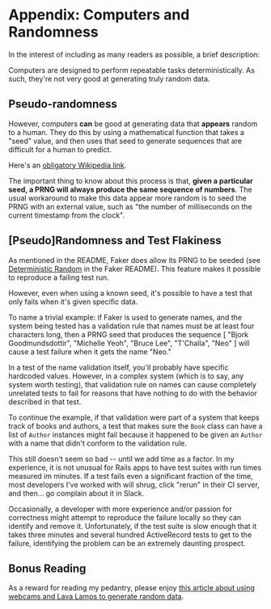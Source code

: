 # Appendix:  Computers and Randomness

In the interest of including as many readers as possible, a brief description:

Computers are designed to perform repeatable tasks deterministically.  As such,
they're not very good at generating truly random data.


## Pseudo-randomness

However, computers **can** be good at generating data that **appears** random
to a human.  They do this by using a mathematical function that takes a "seed"
value, and then uses that seed to generate sequences that are difficult for a
human to predict.

Here's an [obligatory Wikipedia
link](https://en.wikipedia.org/wiki/Pseudorandom_number_generator).

The important thing to know about this process is that, **given a particular
seed, a PRNG will always produce the same sequence of numbers**.  The usual
workaround to make this data appear more random is to seed the PRNG with an
external value, such as "the number of milliseconds on the current timestamp
from the clock".


## [Pseudo]Randomness and Test Flakiness

As mentioned in the README, Faker does allow its PRNG to be seeded (see
[Deterministic
Random](https://github.com/faker-ruby/faker#deterministic-random) in the Faker
README).  This feature makes it possible to reproduce a failing test run.

However, even when using a known seed, it's possible to have a test that only
fails when it's given specific data.

To name a trivial example:  if Faker is used to generate names, and the system
being tested has a validation rule that names must be at least four characters
long, then a PRNG seed that produces the sequence [ "Bjork Goodmundsdottir",
"Michelle Yeoh", "Bruce Lee", "T'Challa", "Neo" ] will cause a test failure
when it gets the name "Neo."

In a test of the name validation itself, you'll probably have specific
hardcoded values.  However, in a complex system (which is to say, any system
worth testing), that validation rule on names can cause completely unrelated
tests to fail for reasons that have nothing to do with the behavior described
in that test.

To continue the example, if that validation were part of a system that keeps
track of books and authors, a test that makes sure the `Book` class can have a
list of `Author` instances might fail because it happened to be given an
`Author` with a name that didn't conform to the validation rule.

This still doesn't seem so bad -- until we add time as a factor.  In my
experience, it is not unusual for Rails apps to have test suites with run times
measured im minutes.  If a test fails even a significant fraction of the time,
most developers I've worked with will shrug, click "rerun" in their CI server,
and then... go complain about it in Slack.

Occasionally, a developer with more experience and/or passion for correctness
might attempt to reproduce the failure locally so they can identify and remove
it.  Unfortunately, if the test suite is slow enough that it takes three
minutes and several hundred ActiveRecord tests to get to the failure,
identifying the problem can be an extremely daunting prospect.


## Bonus Reading

As a reward for reading my pedantry, please enjoy [this article about using
webcams and Lava Lamps to generate random
data](https://blog.cloudflare.com/randomness-101-lavarand-in-production/).

